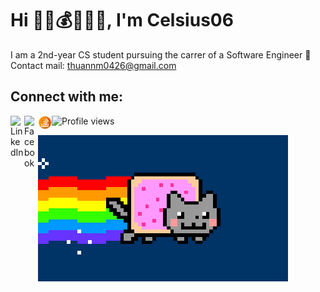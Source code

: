 # Hi 👋🏻💰👩🏻‍💻, I'm Celsius06

I am a 2nd-year CS student pursuing the carrer of a Software Engineer
📧 Contact mail: thuannm0426@gmail.com

## Connect with me:
[<img align="left" alt="LinkedIn" width="22px" src="(https://github.com/Celsius06/Celsius06/blob/main/linkedin)" />][linkedin]
[<img align="left" alt="Facebook" width="22px" src="(https://github.com/Celsius06/Celsius06/blob/main/facebook.png)" />][facebook]
[<img align="left" alt="StackOverflow" width="22px" src="https://github.com/Celsius06/Celsius06/blob/main/stackoverflow.png"/>][stackoverflow]

[linkedin]: https://www.linkedin.com/in/nguyenthuan2406/
[facebook]: https://facebook.com/hidro.nthn
[stackoverflow]: https://

![Profile views](https://gpvc.arturio.dev/Celsius06)

![](https://github.com/Celsius06/Celsius06/blob/main/nyanmeow.gif)

